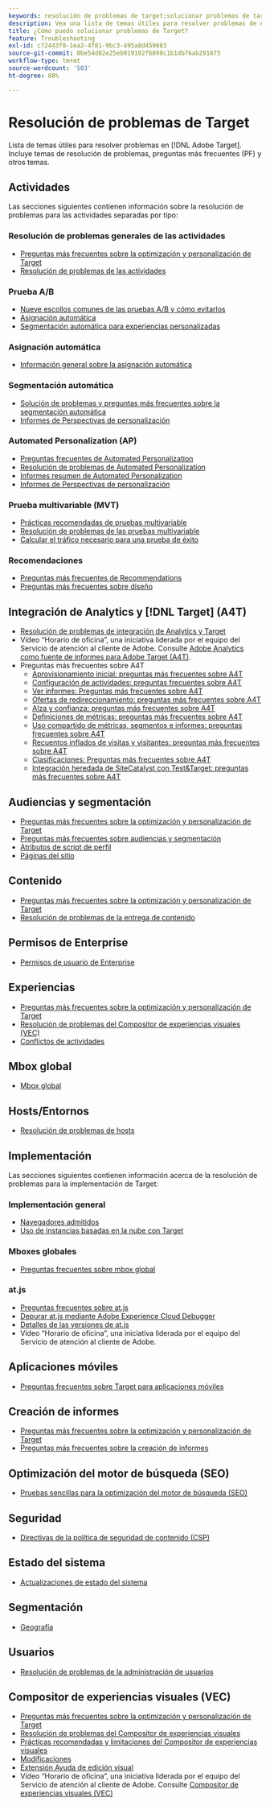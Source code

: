 ```yaml
---
keywords: resolución de problemas de target;solucionar problemas de target
description: Vea una lista de temas útiles para resolver problemas de Adobe Target. Incluye temas de resolución de problemas, preguntas más frecuentes (FAQ) y otros.
title: ¿Cómo puedo solucionar problemas de Target?
feature: Troubleshooting
exl-id: c72443f0-1ea2-4f81-9bc3-495a8d459083
source-git-commit: 0be54d82e25eb919102f6098c1b1db76ab291675
workflow-type: tm+mt
source-wordcount: '503'
ht-degree: 88%

---
```


# Resolución de problemas de Target

Lista de temas útiles para resolver problemas en [!DNL Adobe Target]. Incluye temas de resolución de problemas, preguntas más frecuentes (PF) y otros temas.

## Actividades

Las secciones siguientes contienen información sobre la resolución de problemas para las actividades separadas por tipo:

### Resolución de problemas generales de las actividades

* [Preguntas más frecuentes sobre la optimización y personalización de Target](/help/main/c-intro/cmp-target-standard-cheatsheet.md)
* [Resolución de problemas de las actividades](/help/main/c-activities/c-troubleshooting-activities/troubleshooting-activities.md)

### Prueba A/B

* [Nueve escollos comunes de las pruebas A/B y cómo evitarlos](/help/main/c-activities/t-test-ab/common-ab-testing-pitfalls.md)
* [Asignación automática](/help/main/c-activities/automated-traffic-allocation/automated-traffic-allocation.md)
* [Segmentación automática para experiencias personalizadas](/help/main/c-activities/auto-target/auto-target-to-optimize.md)

### Asignación automática

* [Información general sobre la asignación automática](/help/main/c-activities/automated-traffic-allocation/automated-traffic-allocation.md#section_0E72C1D72DE74F589F965D4B1763E5C3)

### Segmentación automática

* [Solución de problemas y preguntas más frecuentes sobre la segmentación automática](/help/main/c-activities/auto-target/auto-target-troubleshooting-faqs.md)
* [Informes de Perspectivas de personalización](/help/main/c-reports/c-personalization-insights-reports/personalization-insights-reports.md)

### Automated Personalization (AP)

* [Preguntas frecuentes de Automated Personalization](/help/main/c-activities/t-automated-personalization/automated-personalization-faq.md)
* [Resolución de problemas de Automated Personalization](/help/main/c-activities/t-automated-personalization/ap-trouble.md)
* [Informes resumen de Automated Personalization](/help/main/c-reports/personalization-reports/reports-ap.md)
* [Informes de Perspectivas de personalización](/help/main/c-reports/c-personalization-insights-reports/personalization-insights-reports.md)

### Prueba multivariable (MVT)

* [Prácticas recomendadas de pruebas multivariable](/help/main/c-activities/c-multivariate-testing/best-practices.md)
* [Resolución de problemas de las pruebas multivariable](/help/main/c-activities/c-multivariate-testing/best-practices.md)
* [Calcular el tráfico necesario para una prueba de éxito](/help/main/c-activities/c-multivariate-testing/t-create-multivariate-test/traffic-estimator.md)

### Recomendaciones

* [Preguntas más frecuentes de Recommendations](/help/main/c-recommendations/c-recommendations-faq/recommendations-faq.md)
* [Preguntas más frecuentes sobre diseño](/help/main/c-recommendations/c-design-overview/template-faq.md)

## Integración de Analytics y [!DNL Target] (A4T)

* [Resolución de problemas de integración de Analytics y Target](/help/main/c-integrating-target-with-mac/a4t/c-a4t-troubleshooting/a4t-troubleshooting.md)
* Vídeo “Horario de oficina”, una iniciativa liderada por el equipo del Servicio de atención al cliente de Adobe. Consulte [Adobe Analytics como fuente de informes para Adobe Target (A4T)](/help/main/c-integrating-target-with-mac/a4t/a4t.md).
* Preguntas más frecuentes sobre A4T
   * [Aprovisionamiento inicial: preguntas más frecuentes sobre A4T](/help/main/c-integrating-target-with-mac/a4t/r-a4t-faq/a4t-faq-initial-provisioning.md)
   * [Configuración de actividades: preguntas frecuentes sobre A4T](/help/main/c-integrating-target-with-mac/a4t/r-a4t-faq/a4t-faq-activity-setup.md)
   * [Ver informes: Preguntas más frecuentes sobre A4T](/help/main/c-integrating-target-with-mac/a4t/r-a4t-faq/a4t-faq-viewing-reports.md)
   * [Ofertas de redireccionamiento: preguntas más frecuentes sobre A4T](/help/main/c-integrating-target-with-mac/a4t/r-a4t-faq/a4t-faq-redirect-offers.md)
   * [Alza y confianza: preguntas más frecuentes sobre A4T](/help/main/c-integrating-target-with-mac/a4t/r-a4t-faq/a4t-faq-lift-and-confidence.md)
   * [Definiciones de métricas: preguntas más frecuentes sobre A4T](/help/main/c-integrating-target-with-mac/a4t/r-a4t-faq/a4t-faq-metric-definition.md)
   * [Uso compartido de métricas, segmentos e informes: preguntas frecuentes sobre A4T](/help/main/c-target/c-troubleshooting-targets-and-audiences/a4t-faq-sharing-metrics-audiences-reports.md)
   * [Recuentos inflados de visitas y visitantes: preguntas más frecuentes sobre A4T](/help/main/c-integrating-target-with-mac/a4t/r-a4t-faq/a4t-faq-inflated-visit-and-visitor-counts.md)
   * [Clasificaciones: Preguntas más frecuentes sobre A4T](/help/main/c-integrating-target-with-mac/a4t/r-a4t-faq/a4t-faq-classifications.md)
   * [Integración heredada de SiteCatalyst con Test&amp;Target: preguntas más frecuentes sobre A4T](/help/main/c-integrating-target-with-mac/a4t/r-a4t-faq/a4t-faq-old-integration.md)

## Audiencias y segmentación

* [Preguntas más frecuentes sobre la optimización y personalización de Target](/help/main/c-intro/cmp-target-standard-cheatsheet.md)
* [Preguntas más frecuentes sobre audiencias y segmentación](/help/main/c-target/c-troubleshooting-targets-and-audiences/troubleshooting-targets-and-audiences.md)
* [Atributos de script de perfil](/help/main/c-target/c-visitor-profile/profile-parameters.md)
* [Páginas del sitio](/help/main/c-target/c-audiences/c-target-rules/site-pages.md)

## Contenido

* [Preguntas más frecuentes sobre la optimización y personalización de Target](/help/main/c-intro/cmp-target-standard-cheatsheet.md)
* [Resolución de problemas de la entrega de contenido](/help/main/c-activities/c-troubleshooting-activities/content-trouble.md)

## Permisos de Enterprise

* [Permisos de usuario de Enterprise](/help/main/administrating-target/c-user-management/property-channel/property-channel.md)

## Experiencias

* [Preguntas más frecuentes sobre la optimización y personalización de Target](/help/main/c-intro/cmp-target-standard-cheatsheet.md)
* [Resolución de problemas del Compositor de experiencias visuales (VEC)](/help/main/c-experiences/c-visual-experience-composer/r-troubleshoot-composer/troubleshoot-composer.md)
* [Conflictos de actividades](/help/main/c-experiences/c-visual-experience-composer/activity-collisions.md)

## Mbox global

* [Mbox global](https://developer.adobe.com/target/implement/client-side/atjs/global-mbox/global-mbox-faq/)

## Hosts/Entornos

* [Resolución de problemas de hosts](/help/main/administrating-target/hosts.md)

## Implementación

Las secciones siguientes contienen información acerca de la resolución de problemas para la implementación de Target:

### Implementación general

* [Navegadores admitidos](https://developer.adobe.com/target/before-implement/supported-browsers/)
* [Uso de instancias basadas en la nube con Target](https://developer.adobe.com/target/implement/client-side/target-debugging-atjs/targeting-using-cloud-based-instances/)

### Mboxes globales

* [Preguntas frecuentes sobre mbox global](https://developer.adobe.com/target/implement/client-side/atjs/global-mbox/global-mbox-faq/)

### at.js

* [Preguntas frecuentes sobre at.js](https://developer.adobe.com/target/implement/client-side/atjs/target-atjs-faq/target-atjs-faq/)
* [Depurar at.js mediante Adobe Experience Cloud Debugger](https://developer.adobe.com/target/implement/client-side/target-debugging-atjs/target-debugging-atjs/)
* [Detalles de las versiones de at.js](https://developer.adobe.com/target/implement/client-side/atjs/target-atjs-versions/)
* Vídeo “Horario de oficina”, una iniciativa liderada por el equipo del Servicio de atención al cliente de Adobe. 

## Aplicaciones móviles

* [Preguntas frecuentes sobre Target para aplicaciones móviles](https://developer.adobe.com/target/implement/mobile/mobile-faq/)

## Creación de informes

* [Preguntas más frecuentes sobre la optimización y personalización de Target](/help/main/c-intro/cmp-target-standard-cheatsheet.md)
* [Preguntas más frecuentes sobre la creación de informes](/help/main/c-reports/reporting-frequently-asked-questions.md)

## Optimización del motor de búsqueda (SEO)

* [Pruebas sencillas para la optimización del motor de búsqueda (SEO)](https://developer.adobe.com/target/implement/client-side/atjs/how-atjs-works/how-atjs-works/)

## Seguridad

* [Directivas de la política de seguridad de contenido (CSP)](https://developer.adobe.com/target/before-implement/privacy/content-security-policy/)

## Estado del sistema

* [Actualizaciones de estado del sistema](/help/main/r-release-notes/system-status-updates.md)

## Segmentación

* [Geografía](/help/main/c-target/c-audiences/c-target-rules/geo.md)

## Usuarios

* [Resolución de problemas de la administración de usuarios](/help/main/administrating-target/c-user-management/c-user-management/troubleshooting-user-management.md)

## Compositor de experiencias visuales (VEC)

* [Preguntas más frecuentes sobre la optimización y personalización de Target](/help/main/c-intro/cmp-target-standard-cheatsheet.md)
* [Resolución de problemas del Compositor de experiencias visuales](/help/main/c-experiences/c-visual-experience-composer/r-troubleshoot-composer/troubleshoot-composer.md)
* [Prácticas recomendadas y limitaciones del Compositor de experiencias visuales](/help/main/c-experiences/c-visual-experience-composer/experience-composer-best-practices.md)
* [Modificaciones](/help/main/c-experiences/c-visual-experience-composer/c-vec-code-editor/vec-code-editor.md)
* [Extensión Ayuda de edición visual](/help/main/c-experiences/c-visual-experience-composer/r-troubleshoot-composer/visual-editing-helper-extension.md)
* Vídeo “Horario de oficina”, una iniciativa liderada por el equipo del Servicio de atención al cliente de Adobe. Consulte [Compositor de experiencias visuales (VEC)](/help/main/c-experiences/c-visual-experience-composer/visual-experience-composer.md)
